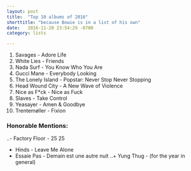 ```yaml
---
layout: post
title:  "Top 10 albums of 2016"
shorttitle: "because Bowie is in a list of his own"
date:   2016-11-28 23:54:29 -0700
category: lists

---
```


1. Savages - Adore Life
2. White Lies - Friends 
3. Nada Surf - You Know Who You Are
4. Gucci Mane - Everybody Looking
5. The Lonely Island - Popstar: Never Stop Never Stopping
6. Head Wound City - A New Wave of Violence
7. Nice as F*ck - Nice as Fuck
8. Slaves - Take Control 
9. Yeasayer - Amen & Goodbye
10. Trentemøller - Fixion 

### Honorable Mentions:

..- Factory Floor - 25 25
+ Hinds - Leave Me Alone
+ Essaie Pas - Demain est une autre nuit
..+ Yung Thug - (for the year in general)
